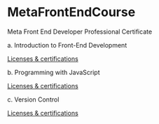 # MetaFrontEndCourse
Meta Front End Developer Professional Certificate

a. Introduction to Front-End Development

[Licenses & certifications](https://www.coursera.org/account/accomplishments/certificate/VRWTN446XDHB)

b. Programming with JavaScript

[Licenses & certifications](https://www.coursera.org/account/accomplishments/certificate/7VKLXVJSA5QQ)

c. Version Control

[Licenses & certifications](https://www.coursera.org/account/accomplishments/certificate/NMF6HRZY6RNH)


